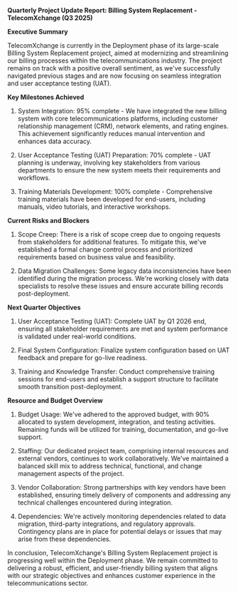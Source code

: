 **Quarterly Project Update Report: Billing System Replacement - TelecomXchange (Q3 2025)**

**Executive Summary**

TelecomXchange is currently in the Deployment phase of its large-scale Billing System Replacement project, aimed at modernizing and streamlining our billing processes within the telecommunications industry. The project remains on track with a positive overall sentiment, as we've successfully navigated previous stages and are now focusing on seamless integration and user acceptance testing (UAT).

**Key Milestones Achieved**

1. System Integration: 95% complete - We have integrated the new billing system with core telecommunications platforms, including customer relationship management (CRM), network elements, and rating engines. This achievement significantly reduces manual intervention and enhances data accuracy.

2. User Acceptance Testing (UAT) Preparation: 70% complete - UAT planning is underway, involving key stakeholders from various departments to ensure the new system meets their requirements and workflows.

3. Training Materials Development: 100% complete - Comprehensive training materials have been developed for end-users, including manuals, video tutorials, and interactive workshops.

**Current Risks and Blockers**

1. Scope Creep: There is a risk of scope creep due to ongoing requests from stakeholders for additional features. To mitigate this, we've established a formal change control process and prioritized requirements based on business value and feasibility.

2. Data Migration Challenges: Some legacy data inconsistencies have been identified during the migration process. We're working closely with data specialists to resolve these issues and ensure accurate billing records post-deployment.

**Next Quarter Objectives**

1. User Acceptance Testing (UAT): Complete UAT by Q1 2026 end, ensuring all stakeholder requirements are met and system performance is validated under real-world conditions.

2. Final System Configuration: Finalize system configuration based on UAT feedback and prepare for go-live readiness.

3. Training and Knowledge Transfer: Conduct comprehensive training sessions for end-users and establish a support structure to facilitate smooth transition post-deployment.

**Resource and Budget Overview**

1. Budget Usage: We've adhered to the approved budget, with 90% allocated to system development, integration, and testing activities. Remaining funds will be utilized for training, documentation, and go-live support.

2. Staffing: Our dedicated project team, comprising internal resources and external vendors, continues to work collaboratively. We've maintained a balanced skill mix to address technical, functional, and change management aspects of the project.

3. Vendor Collaboration: Strong partnerships with key vendors have been established, ensuring timely delivery of components and addressing any technical challenges encountered during integration.

4. Dependencies: We're actively monitoring dependencies related to data migration, third-party integrations, and regulatory approvals. Contingency plans are in place for potential delays or issues that may arise from these dependencies.

In conclusion, TelecomXchange's Billing System Replacement project is progressing well within the Deployment phase. We remain committed to delivering a robust, efficient, and user-friendly billing system that aligns with our strategic objectives and enhances customer experience in the telecommunications sector.